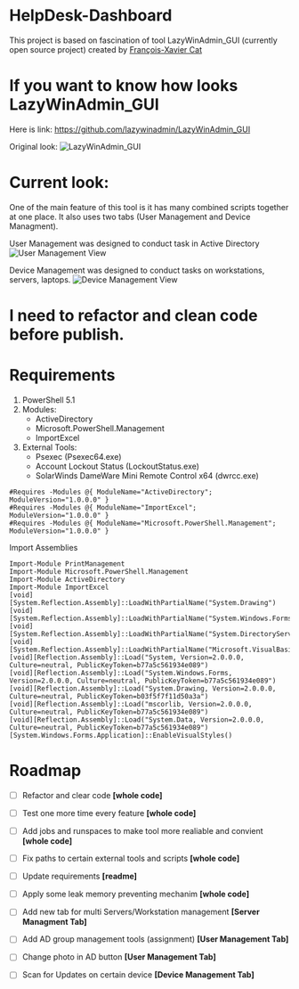 # HelpDesk-Dashboard
This project is based on fascination of tool LazyWinAdmin_GUI (currently open source project) created by [François-Xavier Cat](https://lazywinadmin.com/)

# If you want to know how looks LazyWinAdmin_GUI 
Here is link:
https://github.com/lazywinadmin/LazyWinAdmin_GUI

Original look:
![LazyWinAdmin_GUI](https://github.com/lazywinadmin/LazyWinAdmin_GUI/blob/master/Media/lwa-v0.4-main01.png)

# Current look:
One of the main feature of this tool is it has many combined scripts together at one place. It also uses two tabs (User Management and Device Managment). 

User Management was designed to conduct task in Active Directory 
![User Management View](https://user-images.githubusercontent.com/72066881/134351393-47224460-364c-4266-b4b7-de342adbd176.png)

Device Management was designed to conduct tasks on workstations, servers, laptops. 
![Device Management View](https://user-images.githubusercontent.com/72066881/134351903-2bd676ed-528b-4519-b370-644954a211a7.png)

# I need to refactor and clean code before publish.

# Requirements 

1. PowerShell 5.1
2. Modules: 
   - ActiveDirectory
   -  Microsoft.PowerShell.Management
   -  ImportExcel
3. External Tools: 
   - Psexec (Psexec64.exe)
   - Account Lockout Status (LockoutStatus.exe)
   - SolarWinds DameWare Mini Remote Control x64 (dwrcc.exe)

```
#Requires -Modules @{ ModuleName="ActiveDirectory"; ModuleVersion="1.0.0.0" }
#Requires -Modules @{ ModuleName="ImportExcel"; ModuleVersion="1.0.0.0" }
#Requires -Modules @{ ModuleName="Microsoft.PowerShell.Management"; ModuleVersion="1.0.0.0" }

```
Import Assemblies
```
Import-Module PrintManagement
Import-Module Microsoft.PowerShell.Management
Import-Module ActiveDirectory
Import-Module ImportExcel
[void] [System.Reflection.Assembly]::LoadWithPartialName("System.Drawing") 
[void] [System.Reflection.Assembly]::LoadWithPartialName("System.Windows.Forms")
[void] [System.Reflection.Assembly]::LoadWithPartialName("System.DirectoryServices")
[void] [System.Reflection.Assembly]::LoadWithPartialName("Microsoft.VisualBasic")
[void][Reflection.Assembly]::Load("System, Version=2.0.0.0, Culture=neutral, PublicKeyToken=b77a5c561934e089")
[void][Reflection.Assembly]::Load("System.Windows.Forms, Version=2.0.0.0, Culture=neutral, PublicKeyToken=b77a5c561934e089")
[void][Reflection.Assembly]::Load("System.Drawing, Version=2.0.0.0, Culture=neutral, PublicKeyToken=b03f5f7f11d50a3a")
[void][Reflection.Assembly]::Load("mscorlib, Version=2.0.0.0, Culture=neutral, PublicKeyToken=b77a5c561934e089")
[void][Reflection.Assembly]::Load("System.Data, Version=2.0.0.0, Culture=neutral, PublicKeyToken=b77a5c561934e089")
[System.Windows.Forms.Application]::EnableVisualStyles()
```

# Roadmap 

- [ ] Refactor and clear code    **[whole code]**
- [ ] Test one more time every feature     **[whole code]**
- [ ] Add jobs and runspaces to make tool more realiable and convient    **[whole code]**
- [ ] Fix paths to certain external tools and scripts    **[whole code]**
- [ ] Update requirements    **[readme]**
- [ ] Apply some leak memory preventing mechanim   **[whole code]**
- [ ] Add new tab for multi Servers/Workstation  management **[Server Managment Tab]**
- [ ] Add AD group management tools (assignment)   **[User Management Tab]**
- [ ] Change photo in AD button    **[User Management Tab]**   
- [ ] Scan for Updates on certain device    **[Device Management Tab]**

